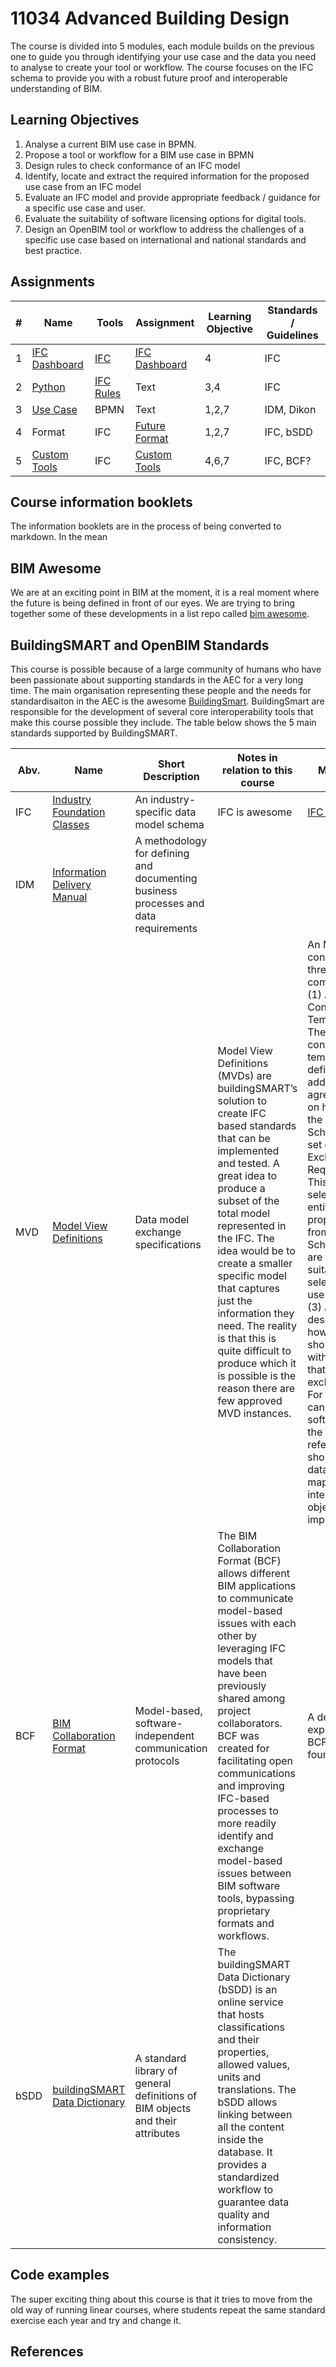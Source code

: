 # 11034 Advanced Building Design

The course is divided into 5 modules, each module builds on the previous one to guide you through identifying your use case and the data you need to analyse to create your tool or workflow. The course focuses on the IFC schema to provide you with a robust future proof and interoperable understanding of BIM.

## Learning Objectives
1. Analyse a current BIM use case in BPMN.
2. Propose a tool or workflow for a BIM use case in BPMN
3. Design rules to check conformance of an IFC model
4. Identify, locate and extract the required information for the proposed use case from an IFC model
5. Evaluate an IFC model and provide appropriate feedback / guidance for a specific use case and user.
6. Evaluate the suitability of software licensing options for digital tools.
7. Design an OpenBIM tool or workflow to address the challenges of a specific use case based on international and national standards and best practice.

## Assignments
|# |Name         | Tools | Assignment | Learning Objective | Standards / Guidelines |
|---------- | ----------- | ----------- | ----------- | ----------- | ----------- |
| 1 | [IFC Dashboard](https://github.com/DTU-Byg/11034/wiki/1.-IFC-Dashboard) | [IFC](https://github.com/DTU-Byg/11034/wiki/%E2%9D%A4%EF%B8%8F-IFC-and-OpenBIM) |  [IFC Dashboard](https://github.com/timmcginley/11034/tree/main/A1__Dashboard)   | 4       | IFC    |
| 2 | [Python](https://github.com/DTU-Byg/11034/wiki/Python) | [IFC Rules](https://github.com/timmcginley/11034/tree/main/A2__Rules)  | Text        | 3,4 | IFC |
| 3 | [Use Case](https://github.com/timmcginley/11034/tree/main/A3__Use_Case)  | BPMN | Text        | 1,2,7 | IDM, Dikon |
| 4 |  Format  | IFC | [Future Format](https://github.com/timmcginley/11034/tree/main/A4__Future%20format)       | 1,2,7 | IFC, bSDD |
| 5 |  [Custom Tools](https://github.com/timmcginley/11034/tree/main/A5__Custom%20tools)  | IFC | [Custom Tools](https://github.com/timmcginley/11034/tree/main/A5__Custom%20tools) |4,6,7|IFC, BCF?|

## Course information booklets
The information booklets are in the process of being converted to markdown. In the mean

##  BIM Awesome
We are at an exciting point in BIM at the moment, it is a real moment where the future is being defined in front of our eyes. We are trying to bring together some of these developments in a list repo called [bim awesome](https://dtu-byg.github.io/BIM-awesome/).

## BuildingSMART and OpenBIM Standards
This course is possible because of a large community of humans who have been passionate about supporting standards in the AEC for a very long time. The main organisation representing these people and the needs for standardisaiton in the AEC is the awesome [BuildingSmart](https://www.buildingsmart.org/). BuildingSmart are responsible for the development of several core interoperability tools that make this course possible they include. The table below shows the 5 main standards supported by BuildingSMART. 

|Abv.         |Name         | Short Description | Notes in relation to this course | More info |
|---------- | ----------- |----------- |---------- |---------- |
|IFC|[Industry Foundation Classes](https://www.buildingsmart.org/standards/bsi-standards/industry-foundation-classes/)|An industry-specific data model schema| IFC is awesome | [IFC History](https://itc.scix.net/pdfs/w78-2015-paper-004.pdf) |
|IDM |[Information Delivery Manual](https://www.buildingsmart.org/standards/bsi-standards/information-delivery-manual/) | A methodology for defining and documenting business processes and data requirements |  ||
|MVD |[Model View Definitions](https://www.buildingsmart.org/standards/bsi-standards/model-view-definitions-mvd/) | Data model exchange specifications | Model View Definitions (MVDs) are buildingSMART’s solution to create IFC based standards that can be implemented and tested. A great idea to produce a subset of the total model represented in the IFC. The idea would be to create a smaller specific model that captures just the information they need. The reality is that this is quite difficult to produce which it is possible is the reason there are few approved MVD instances. |An MVD consists of three main components:  (1) A set of Concept Templates. These concept templates define additional agreements on how to use the IFC Schema. (2) A set of Exchange Requirements. This is a selection of entities and properties from the IFC Schema that are found suitable for a selection of use-cases. (3) A description on how Software should deal with the data that are exchanged. For example, can the software use the data as a reference, or should the data be mapped to internal objects during import.|
| BCF | [BIM Collaboration Format](https://www.buildingsmart.org/standards/bsi-standards/bim-collaboration-format-bcf/) | Model-based, software-independent communication protocols | The BIM Collaboration Format (BCF) allows different BIM applications to communicate model-based issues with each other by leveraging IFC models that have been previously shared among project collaborators.  BCF was created for facilitating open communications and improving IFC-based processes to more readily identify and exchange model-based issues between BIM software tools, bypassing proprietary formats and workflows. |A detailed explanation of BCF can be found [here.](https://technical.buildingsmart.org/standards/bcf/)|
| bSDD | [buildingSMART Data Dictionary](https://www.buildingsmart.org/users/services/buildingsmart-data-dictionary/) | A standard library of general definitions of BIM objects and their attributes | The buildingSMART Data Dictionary (bSDD) is an online service that hosts classifications and their properties, allowed values, units and translations. The bSDD allows linking between all the content inside the database. It provides a standardized workflow to guarantee data quality and information consistency. ||
## Code examples
The super exciting thing about this course is that it tries to move from the old way of running linear courses, where students repeat the same standard exercise each year and try and change it.

## References
